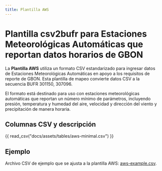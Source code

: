 ```yaml
---
title: Plantilla AWS
---
```


# Plantilla csv2bufr para Estaciones Meteorológicas Automáticas que reportan datos horarios de GBON

La **Plantilla AWS** utiliza un formato CSV estandarizado para ingresar datos de Estaciones Meteorológicas Automáticas en apoyo a los requisitos de reporte de GBON. Esta plantilla de mapeo convierte datos CSV a la secuencia BUFR 301150, 307096.

El formato está destinado para uso con estaciones meteorológicas automáticas que reportan un número mínimo de parámetros, incluyendo presión, temperatura y humedad del aire, velocidad y dirección del viento y precipitación de manera horaria.

## Columnas CSV y descripción

{{ read_csv("docs/assets/tables/aws-minimal.csv") }}

## Ejemplo

Archivo CSV de ejemplo que se ajusta a la plantilla AWS: [aws-example.csv](/sample-data/aws-example.csv).